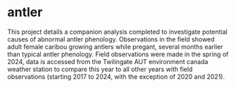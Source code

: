 # antler
This project details a companion analysis completed to investigate potential causes of abnormal antler phenology. Observations in the field showed adult female caribou growing antlers while pregant, several months earlier than typical antler phenology. Field observations were made in the spring of 2024, data is accessed from the Twilingate AUT environment canada weather station to compare this year to all other years with field observations (starting 2017 to 2024, with the exception of 2020 and 2021).
